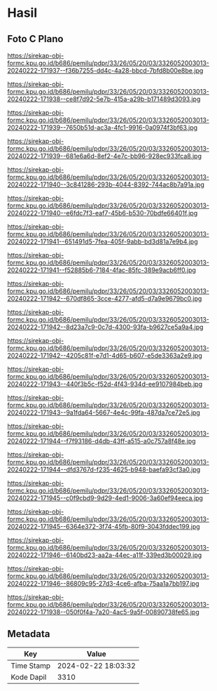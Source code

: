# Hasil

## Foto C Plano

https://sirekap-obj-formc.kpu.go.id/b686/pemilu/pdpr/33/26/05/20/03/3326052003013-20240222-171937--f36b7255-dd4c-4a28-bbcd-7bfd8b00e8be.jpg

https://sirekap-obj-formc.kpu.go.id/b686/pemilu/pdpr/33/26/05/20/03/3326052003013-20240222-171938--ce8f7d92-5e7b-415a-a29b-b171489d3093.jpg

https://sirekap-obj-formc.kpu.go.id/b686/pemilu/pdpr/33/26/05/20/03/3326052003013-20240222-171939--7650b51d-ac3a-4fc1-9916-0a0974f3bf63.jpg

https://sirekap-obj-formc.kpu.go.id/b686/pemilu/pdpr/33/26/05/20/03/3326052003013-20240222-171939--681e6a6d-8ef2-4e7c-bb96-928ec933fca8.jpg

https://sirekap-obj-formc.kpu.go.id/b686/pemilu/pdpr/33/26/05/20/03/3326052003013-20240222-171940--3c841286-293b-4044-8392-744ac8b7a91a.jpg

https://sirekap-obj-formc.kpu.go.id/b686/pemilu/pdpr/33/26/05/20/03/3326052003013-20240222-171940--e6fdc7f3-eaf7-45b6-b530-70bdfe66401f.jpg

https://sirekap-obj-formc.kpu.go.id/b686/pemilu/pdpr/33/26/05/20/03/3326052003013-20240222-171941--651491d5-7fea-405f-9abb-bd3d81a7e9b4.jpg

https://sirekap-obj-formc.kpu.go.id/b686/pemilu/pdpr/33/26/05/20/03/3326052003013-20240222-171941--f52885b6-7184-4fac-85fc-389e9acb6ff0.jpg

https://sirekap-obj-formc.kpu.go.id/b686/pemilu/pdpr/33/26/05/20/03/3326052003013-20240222-171942--670df865-3cce-4277-afd5-d7a9e9679bc0.jpg

https://sirekap-obj-formc.kpu.go.id/b686/pemilu/pdpr/33/26/05/20/03/3326052003013-20240222-171942--8d23a7c9-0c7d-4300-93fa-b9627ce5a9a4.jpg

https://sirekap-obj-formc.kpu.go.id/b686/pemilu/pdpr/33/26/05/20/03/3326052003013-20240222-171942--4205c81f-e7d1-4d65-b607-e5de3363a2e9.jpg

https://sirekap-obj-formc.kpu.go.id/b686/pemilu/pdpr/33/26/05/20/03/3326052003013-20240222-171943--440f3b5c-f52d-4f43-934d-ee9107984beb.jpg

https://sirekap-obj-formc.kpu.go.id/b686/pemilu/pdpr/33/26/05/20/03/3326052003013-20240222-171943--9a1fda64-5667-4e4c-99fa-487da7ce72e5.jpg

https://sirekap-obj-formc.kpu.go.id/b686/pemilu/pdpr/33/26/05/20/03/3326052003013-20240222-171944--f7f93186-d4db-43ff-a515-a0c757a8f48e.jpg

https://sirekap-obj-formc.kpu.go.id/b686/pemilu/pdpr/33/26/05/20/03/3326052003013-20240222-171944--dfd3767d-f235-4625-b948-baefa93cf3a0.jpg

https://sirekap-obj-formc.kpu.go.id/b686/pemilu/pdpr/33/26/05/20/03/3326052003013-20240222-171945--c0f9cbd9-9d29-4ed1-9006-3a60ef94eeca.jpg

https://sirekap-obj-formc.kpu.go.id/b686/pemilu/pdpr/33/26/05/20/03/3326052003013-20240222-171945--6364e372-3f74-45fb-80f9-3043fddec199.jpg

https://sirekap-obj-formc.kpu.go.id/b686/pemilu/pdpr/33/26/05/20/03/3326052003013-20240222-171946--6140bd23-aa2a-44ec-a11f-339ed3b00029.jpg

https://sirekap-obj-formc.kpu.go.id/b686/pemilu/pdpr/33/26/05/20/03/3326052003013-20240222-171946--86809c95-27d3-4ce6-afba-75aa1a7bb197.jpg

https://sirekap-obj-formc.kpu.go.id/b686/pemilu/pdpr/33/26/05/20/03/3326052003013-20240222-171938--050f0f4a-7a20-4ac5-9a5f-00890738fe65.jpg


## Metadata

| Key        | Value               |
| ---------- | ------------------- |
| Time Stamp | 2024-02-22 18:03:32 |
| Kode Dapil | 3310                |



